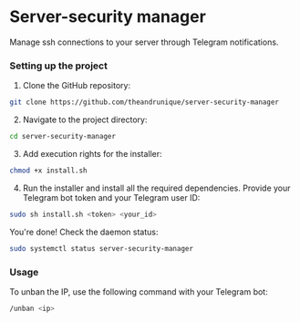 # Server-security manager
Manage ssh connections to your server through Telegram notifications.
### Setting up the project
1. Clone the GitHub repository:
```Bash
git clone https://github.com/theandrunique/server-security-manager
```
2. Navigate to the project directory:
```Bash
cd server-security-manager
```
3. Add execution rights for the installer:
```Bash
chmod +x install.sh
```
4. Run the installer and install all the required dependencies. Provide your Telegram bot token and your Telegram user ID:
```Bash
sudo sh install.sh <token> <your_id>
```
You're done! Check the daemon status:
```Bash
sudo systemctl status server-security-manager
```
### Usage
To unban the IP, use the following command with your Telegram bot:
```Bash
/unban <ip>
```